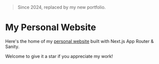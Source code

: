 > Since 2024, replaced by my new portfolio.

# My Personal Website

Here's the home of my [personal website](https://fuma-dev.vercel.app) built with Next.js App Router & Sanity.

Welcome to give it a star if you appreciate my work!
